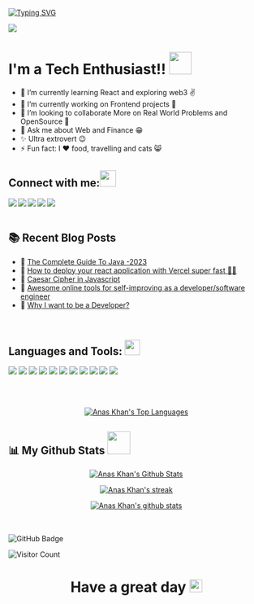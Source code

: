 

[![Typing SVG](https://readme-typing-svg.herokuapp.com?color=ffecd2&size=29&multiline=true&width=700&lines=Welcome+To+The+Anas+Khan's+Github+Profile)](https://git.io/typing-svg)

<img src = "https://raw.githubusercontent.com/thompsonemerson/thompsonemerson/master/cover-thompson.png" align = "center"></img>

# I'm a Tech Enthusiast!!</b>&nbsp;<img src="https://github.com/TheDudeThatCode/TheDudeThatCode/blob/master/Assets/Designer.gif" height="44px">

- 🌱 I’m currently learning React and exploring web3 ✌️
- 🔭 I’m currently working on Frontend projects 🤯
- 👯 I’m looking to collaborate More on Real World Problems and OpenSource 🙂
- 💬 Ask me about Web and Finance 😁
- ✨ Ultra extrovert 😉
- ⚡ Fun fact: I ❤️ food, travelling and cats 😸

## Connect with me:<img src="https://github.com/TheDudeThatCode/TheDudeThatCode/blob/master/Assets/Handshake.gif" height="32px">
<a href="https://www.linkedin.com/in/anas-khan-993aa91b7/" target="_blank" >
  <img align="left"  src="https://img.shields.io/badge/LinkedIn-0077B5?style=for-the-badge&logo=linkedin&logoColor=white" />
  </a>
<a href="https://twitter.com/anaskhan_28" target="_blank" >
    <img align="left" src="https://img.shields.io/badge/Twitter-1DA1F2?style=for-the-badge&logo=twitter&logoColor=white"/>
  </a>
  <a href="https://anaskhan28.hashnode.dev/" target="_blank">
    <img align="left"  src="https://img.shields.io/badge/Hashnode-2962FF?style=for-the-badge&logo=hashnode&logoColor=white" />
  </a>
  <a href="https://www.instagram.com/anaskhan.28/" target="_blank">
    <img align="left"  src="https://img.shields.io/badge/Instagram-E4405F?style=for-the-badge&logo=instagram&logoColor=white" />
  </a>
  <a href="mailto:khananasatique@gmail.com">
    <img align="left"src="https://img.shields.io/badge/Gmail-D14836?style=for-the-badge&logo=gmail&logoColor=white" />
  </a>

  <br>
  <br>

## :books: Recent Blog Posts
<!-- BLOGPOSTS:START -->
 - 🚀 [The Complete Guide To Java -2023](https://anaskhan28.hashnode.dev/the-complete-guide-to-java-2023)
 - 🚀 [How to deploy your react application with Vercel super fast 🚀🚀](https://anaskhan28.hashnode.dev/how-to-host-your-react-application-with-vercel-super-fast)
 - 🚀 [Caesar Cipher in Javascript](https://anaskhan28.hashnode.dev/caesar-cipher-in-javascript)
 - 🌮 [Awesome online tools for self-improving as a developer/software engineer](https://anaskhan28.hashnode.dev/awesome-online-tools-for-self-improving-as-a-developersoftware-engineer)
 - 🌮 [Why I want  to be a Developer?](https://anaskhan28.hashnode.dev/why-i-want-to-be-a-developer)<!-- BLOGPOSTS:END -->
  </oi>
<br>

 ## Languages and Tools: <img src="https://github.com/TheDudeThatCode/TheDudeThatCode/blob/master/Assets/Mario_Hello_Big.gif" height="30px">
 ![](https://img.shields.io/badge/HTML5-E34F26?style=for-the-badge&logo=html5&logoColor=white)
 ![](https://img.shields.io/badge/CSS3-1572B6?style=for-the-badge&logo=css3&logoColor=white)
![](https://img.shields.io/badge/JavaScript-F7DF1E?style=for-the-badge&logo=javascript&logoColor=black)
![](https://img.shields.io/badge/C-00599C?style=for-the-badge&logo=c&logoColor=white)
![](https://img.shields.io/badge/Java-F7AF1E?style=for-the-badge&logo=java&logoColor=black)
![](https://img.shields.io/badge/Python-FFFFFF?style=for-the-badge&logo=python&logoColor=darkgreen)
![](https://img.shields.io/badge/GitHub-100000?style=for-the-badge&logo=github&logoColor=white)
![](https://img.shields.io/badge/Git-F05032?style=for-the-badge&logo=git&logoColor=white)
![](https://img.shields.io/badge/Node.js-339933?style=for-the-badge&logo=nodedotjs&logoColor=white)
![](https://img.shields.io/badge/npm-CB3837?style=for-the-badge&logo=npm&logoColor=white)
![](https://img.shields.io/badge/React-0078D4?style=for-the-badge&logo=react%20studio%20code&logoColor=white)

<br>

<br>
<!--  <a > <img src="https://github-readme-stats.vercel.app/api/top-langs/?username=anaskhan28&layout=compact&show_icons=true&bg_color=45,fc00ff,00dbde&title_color=000&text_color=000"  align="center" height="165" /></a> -->
 <p align="center" >
 <a href="#"><img alt="Anas Khan's Top Languages" src="https://github-readme-stats.vercel.app/api/top-langs/?username=anaskhan28&langs_count=8&count_private=true&layout=compact&theme=react&hide_border=false&bg_color=0D1117" /></a></p>

## 📊 My Github Stats <img src="https://user-images.githubusercontent.com/76244600/130684889-4425a8ef-53ba-48f3-9433-871976fba0e9.gif" height="45px">

   
   <p align="center" >
 <a href="#"><img alt="Anas Khan's Github Stats"   <img src="https://github-readme-stats.vercel.app/api/wakatime?username=anaskhan28&theme=react&langs_count=5&layout=compact" /></p>
  
  <p align="center" >
  <a href="#"><img  alt="Anas Khan's streak"  src="https://github-readme-streak-stats.herokuapp.com/?user=anaskhan28&theme=black-ice&hide_border=true&stroke=0000&background=0D1117" /></p>
    
<p align="center" >
  <a href="#">
  <a href="https://github.com/anaskhan28/github-readme-stats"><img align="center" src="https://github-readme-stats.vercel.app/api?username=anaskhan28&theme=react&langs_count=5&layout=compact" alt="Anas Khan's github stats" align = "center" /></a></p>


<br />

<br>
<a><img src="https://img.shields.io/github/followers/anaskhan28?label=Followers&style=social" alt="GitHub Badge"></a>



![Visitor Count](https://komarev.com/ghpvc/?username=anaskhan28&color=orange&style=flat-square)

  ### <h1><p align ="center"> Have a great day <img src="https://media.giphy.com/media/ObNTw8Uzwy6KQ/giphy.gif" height="25px">

  

 
